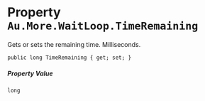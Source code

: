 # Property `Au.More.WaitLoop.TimeRemaining`

Gets or sets the remaining time. Milliseconds.

```
public long TimeRemaining { get; set; }
```

##### Property Value

`long`